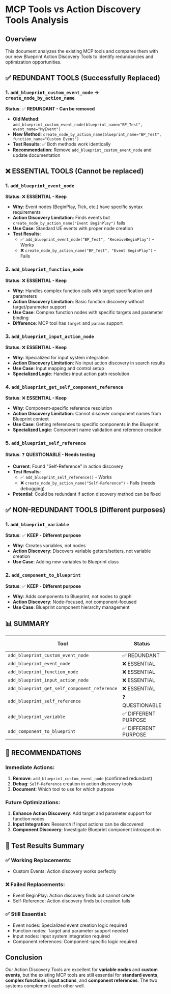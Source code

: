 # MCP Tools vs Action Discovery Tools Analysis

## Overview

This document analyzes the existing MCP tools and compares them with our new Blueprint Action Discovery Tools to identify redundancies and optimization opportunities.

## ✅ REDUNDANT TOOLS (Successfully Replaced)

### 1. `add_blueprint_custom_event_node` → `create_node_by_action_name`

**Status**: ✅ **REDUNDANT - Can be removed**

- **Old Method**: `add_blueprint_custom_event_node(blueprint_name="BP_Test", event_name="MyEvent")`
- **New Method**: `create_node_by_action_name(blueprint_name="BP_Test", function_name="Custom Event")`
- **Test Results**: ✅ Both methods work identically
- **Recommendation**: Remove `add_blueprint_custom_event_node` and update documentation

## ❌ ESSENTIAL TOOLS (Cannot be replaced)

### 1. `add_blueprint_event_node` 

**Status**: ❌ **ESSENTIAL - Keep**

- **Why**: Event nodes (BeginPlay, Tick, etc.) have specific syntax requirements
- **Action Discovery Limitation**: Finds events but `create_node_by_action_name("Event BeginPlay")` fails
- **Use Case**: Standard UE events with proper node creation
- **Test Results**: 
  - ✅ `add_blueprint_event_node("BP_Test", "ReceiveBeginPlay")` - Works
  - ❌ `create_node_by_action_name("BP_Test", "Event BeginPlay")` - Fails

### 2. `add_blueprint_function_node`

**Status**: ❌ **ESSENTIAL - Keep**

- **Why**: Handles complex function calls with target specification and parameters
- **Action Discovery Limitation**: Basic function discovery without target/parameter support
- **Use Case**: Complex function nodes with specific targets and parameter binding
- **Difference**: MCP tool has `target` and `params` support

### 3. `add_blueprint_input_action_node`

**Status**: ❌ **ESSENTIAL - Keep**

- **Why**: Specialized for input system integration
- **Action Discovery Limitation**: No input action discovery in search results
- **Use Case**: Input mapping and control setup
- **Specialized Logic**: Handles input action path resolution

### 4. `add_blueprint_get_self_component_reference`

**Status**: ❌ **ESSENTIAL - Keep**

- **Why**: Component-specific reference resolution
- **Action Discovery Limitation**: Cannot discover component names from Blueprint context
- **Use Case**: Getting references to specific components in the Blueprint
- **Specialized Logic**: Component name validation and reference creation

### 5. `add_blueprint_self_reference`

**Status**: ❓ **QUESTIONABLE - Needs testing**

- **Current**: Found "Self-Reference" in action discovery
- **Test Results**: 
  - ✅ `add_blueprint_self_reference()` - Works
  - ❌ `create_node_by_action_name("Self-Reference")` - Fails (needs debugging)
- **Potential**: Could be redundant if action discovery method can be fixed

## ✅ NON-REDUNDANT TOOLS (Different purposes)

### 1. `add_blueprint_variable`

**Status**: ✅ **KEEP - Different purpose**

- **Why**: Creates variables, not nodes
- **Action Discovery**: Discovers variable getters/setters, not variable creation
- **Use Case**: Adding new variables to Blueprint class

### 2. `add_component_to_blueprint`

**Status**: ✅ **KEEP - Different purpose**

- **Why**: Adds components to Blueprint, not nodes to graph
- **Action Discovery**: Node-focused, not component-focused
- **Use Case**: Blueprint component hierarchy management

## 📊 SUMMARY

| Tool | Status | Action Required |
|------|--------|----------------|
| `add_blueprint_custom_event_node` | ✅ REDUNDANT | **REMOVE** |
| `add_blueprint_event_node` | ❌ ESSENTIAL | **KEEP** |
| `add_blueprint_function_node` | ❌ ESSENTIAL | **KEEP** |
| `add_blueprint_input_action_node` | ❌ ESSENTIAL | **KEEP** |
| `add_blueprint_get_self_component_reference` | ❌ ESSENTIAL | **KEEP** |
| `add_blueprint_self_reference` | ❓ QUESTIONABLE | **TEST MORE** |
| `add_blueprint_variable` | ✅ DIFFERENT PURPOSE | **KEEP** |
| `add_component_to_blueprint` | ✅ DIFFERENT PURPOSE | **KEEP** |

## 🎯 RECOMMENDATIONS

### Immediate Actions:
1. **Remove**: `add_blueprint_custom_event_node` (confirmed redundant)
2. **Debug**: `Self-Reference` creation in action discovery tools
3. **Document**: Which tool to use for which purpose

### Future Optimizations:
1. **Enhance Action Discovery**: Add target and parameter support for function nodes
2. **Input Integration**: Research if input actions can be discovered
3. **Component Discovery**: Investigate Blueprint component introspection

## 🧪 Test Results Summary

### ✅ Working Replacements:
- Custom Events: Action discovery works perfectly

### ❌ Failed Replacements:
- Event BeginPlay: Action discovery finds but cannot create
- Self-Reference: Action discovery finds but creation fails

### ✅ Still Essential:
- Event nodes: Specialized event creation logic required
- Function nodes: Target and parameter support needed
- Input nodes: Input system integration required
- Component references: Component-specific logic required

## Conclusion

Our Action Discovery Tools are excellent for **variable nodes** and **custom events**, but the existing MCP tools are still essential for **standard events**, **complex functions**, **input actions**, and **component references**. The two systems complement each other well. 